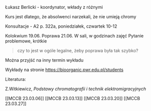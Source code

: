 Łukasz Berlicki - koordynator, wkłady z różnymi

Kurs jest dlatego, że absolwenci narzekali, że nie umieją chromy

Konsultacje - A2 p. 322a, poniedziałek, czwartek 10-12

Kolokwium 19.06.
Poprawa 21.06.
W sali, w godzinach zajęć
Pytanie problemowe, krótkie

> czy to jest w ogóle legalne, żeby poprawa była tak szybko?

Można przyjść na inny termin wykładu

Wykłady na stronie https://bioorganic.pwr.edu.pl/students

Literatura:

Z.Witkiewicz, *Podstawy chromatografii i technik elektromigracyjnych*

[[MCCB 23.03.06]]
[[MCCB 23.03.13]]
[[MCCB 23.03.20]]
[[MCCB 23.03.27]]


